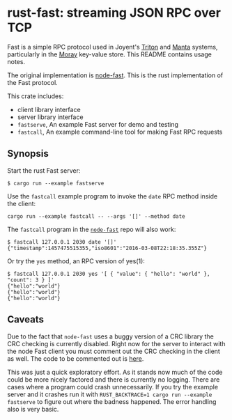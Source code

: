 # rust-fast: streaming JSON RPC over TCP

Fast is a simple RPC protocol used in Joyent's
[Triton](http://github.com/joyent/triton) and
[Manta](https://github.com/joyent/manta) systems, particularly in the
[Moray](https://github.com/joyent/moray) key-value store.  This README contains
usage notes.

The original implementation is
[node-fast](https://github.com/joyent/node-fast). This is the rust
implementation of the Fast protocol.

This crate includes:

* client library interface
* server library interface
* `fastserve`, An example Fast server for demo and testing
* `fastcall`, An example command-line tool for making Fast RPC requests

## Synopsis

Start the rust Fast server:

    $ cargo run --example fastserve

Use the `fastcall` example program to invoke the `date` RPC method inside the
client:

```
cargo run --example fastcall -- --args '[]' --method date

```

The `fastcall` program in the [`node-fast`](https://github.com/joyent/node-fast)
repo will also work:

    $ fastcall 127.0.0.1 2030 date '[]'
    {"timestamp":1457475515355,"iso8601":"2016-03-08T22:18:35.355Z"}

Or try the `yes` method, an RPC version of yes(1):

    $ fastcall 127.0.0.1 2030 yes '[ { "value": { "hello": "world" }, "count": 3 } ]'
    {"hello":"world"}
    {"hello":"world"}
    {"hello":"world"}

## Caveats

Due to the fact that `node-fast` uses a buggy version of a CRC library the CRC
checking is currently disabled. Right now for the server to interact with the node Fast
client you must comment out the CRC checking in the client as well. The code to
be commented out is [here](https://github.com/joyent/node-fast/blob/35a89eeba56f557c3d018b6d2734f39a453c760c/lib/fast_protocol.js#L190-L200).

This was just a quick exploratory effort. As it stands now much of the code
could be more nicely factored and there is currently no logging. There are cases
where a program could crash unnecessarily. If you try the example server and it
crashes run it with `RUST_BACKTRACE=1 cargo run --example fastserve` to figure
out where the badness happened. The error handling also is very basic.
